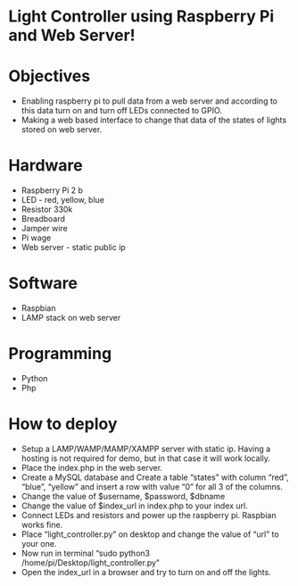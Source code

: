 
# Light Controller using Raspberry Pi and Web Server!
 
# Objectives
- Enabling raspberry pi to pull data from a web server and according to this data turn on and turn off LEDs connected to GPIO. 
- Making a web based interface to change that data of the states of lights stored on web server. 
 
 
# Hardware 
- Raspberry Pi 2 b
- LED - red, yellow, blue
- Resistor 330k
- Breadboard 
- Jamper wire 
- Pi wage 
- Web server - static public ip
 
# Software
- Raspbian 
- LAMP stack on web server
 
# Programming
- Python
- Php
 
# How to deploy 
- Setup a LAMP/WAMP/MAMP/XAMPP server with static ip. Having a hosting is not required for demo, but in that case it will work locally. 
- Place the index.php in the web server.
- Create a MySQL database and Create a table “states” with column “red”, “blue”, “yellow” and insert a row with value “0” for all 3 of the columns. 
- Change the value of $username, $password, $dbname
- Change the value of $index_url in index.php to your index url.
- Connect LEDs and resistors and power up the raspberry pi. Raspbian works fine.
- Place “light_controller.py” on desktop and change the value of “url” to your one.
- Now run in terminal “sudo python3 /home/pi/Desktop/light_controller.py”
- Open the index_url in a browser and try to turn on and off the lights. 